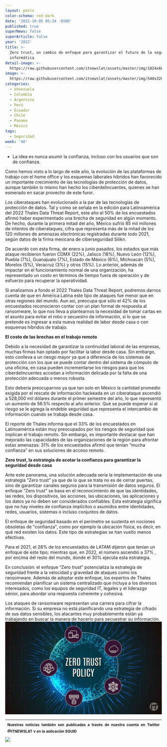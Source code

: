 ```yaml
---
layout: posts
color-schema: red-dark
date: '2022-10-05 05:34 -0500'
published: true
superNews: false
superArticle: false
year: '2022'
title: >-
  Zero trust, un cambio de enfoque para garantizar el futuro de la seguridad
  informática
detail-image: >-
  https://raw.githubusercontent.com/itnewslat/assets/master/img/1024x680/Zero-Trust-g.jpg
image: >-
  https://raw.githubusercontent.com/itnewslat/assets/master/img/540x320/Zero-Trust-p.jpg
categories:
  - Venezuela
  - Colombia
  - Argentina
  - Perú
  - Ecuador
  - Chile
  - Panama
  - Mexico
tags:
  - Seguridad
week: '40'
---
```

- La idea es nunca asumir la confianza, incluso con los usuarios que son de confianza.

Como hemos visto a lo largo de este año, la evolución de las plataformas de trabajo con el home office y los esquemas laborales híbridos han favorecido un importante crecimiento de las tecnologías de protección de datos, aunque también lo mismo han hecho los ciberdelincuentes, quienes se han esmerado en sacar provecho de este furor. 

Los ciberataques han evolucionado a la par de las tecnologías de protección de datos. Tal y como se señala en la edición para Latinoamérica del 2022 Thales Data Threat Report, este año el 50% de los encuestados afirmó haber experimentado una brecha de seguridad en algún momento.  De hecho, durante la primera mitad del año, México sufrió 85 mil millones de intentos de ciberataques, cifra que representa más de la mitad de los 120 millones de amenazas electrónicas registradas durante todo 2021, según datos de la firma mexicana de ciberseguridad Silikn. 

De acuerdo con esta firma, de enero a junio pasados, los estados que más ataque recibieron fueron CDMX (22%), Jalisco (18%), Nuevo León (12%), Puebla (7%), Guanajuato (7%), Estado de México (6%), Michoacán (5%), Morelos (5%), Veracruz (3%) y otros (15%). Lo anterior, además de impactar en el funcionamiento normal de una organización, ha representado un costo en términos de tiempo fuera de operación y de esfuerzo para recuperar la operatividad.

Si analizamos a fondo el 2022 Thales Data Threat Report, podremos darnos cuenta de que en América Latina este tipo de ataques fue menor que en otras regiones del mundo. Aun así, preocupa que sólo el 42% de los encuestados reconocieron contar con un plan formal de respuesta al ransomware, lo que nos lleva a plantearnos la necesidad de tomar cartas en el asunto para evitar el robo o secuestro de información, si lo que se pretende es ingresar a esta nueva realidad de labor desde casa o con esquemas híbridos de trabajo.

**El costo de las brechas en el trabajo remoto**

Debido a la necesidad de garantizar la continuidad laboral de las empresas, muchas firmas han optado por facilitar la labor desde casa. Sin embargo, esto conlleva a un riesgo mayor ya que a diferencia de los sistemas de protección con los que se puede contar dentro del sistema de cómputo de una oficina, en casa pueden incrementarse los riesgos para que los ciberdelincuentes accedan a información delicada por la falta de una protección adecuada o menos robusta.

Esto debería preocuparnos ya que tan solo en México la cantidad promedio exigida por el rescate de información hackeada en un ciberataque ascendió a 528,000 mil dólares durante el primer semestre del año, lo que representó un aumento de 56.5% respecto al año anterior. Qué se puede esperar si al riesgo se le agrega la endeble seguridad que representa el intercambio de información cuando se trabaja desde casa.

El reporte de Thales informa que el 33% de los encuestados en Latinoamérica están muy preocupados por los riesgos de seguridad que implican el trabajo remoto. Sin embargo, es importante destacar que han mejorado las capacidades de las organizaciones de la región para afrontar estas amenazas: 31% de los encuestados afirmó que tenían “mucha confianza” en sus soluciones de acceso remoto.

**Zero trust, la estrategia de acotar la confianza para garantizar la seguridad desde casa**

Ante este panorama, una solución adecuada sería la implementación de una estrategia “Zero trust” ya que de lo que se trata no es de cerrar puertas, sino de garantizar canales seguros para la transmisión de datos seguros. El enfoque “Zero trust” se basa en el reconocimiento de que las identidades, las redes, los dispositivos, las acciones, las ubicaciones, las aplicaciones y los datos ya no deben ser considerados confiables. Esta estrategia significa que no hay niveles de confianza implícitos o asumidos entre identidades, redes, usuarios, sistemas o incluso conjuntos de datos. 

El enfoque de seguridad basado en el perímetro se sustenta en nociones obsoletas de "confianza", como por ejemplo la ubicación física, es decir, en qué red existen los datos. Este tipo de estrategias se han vuelto menos efectivas. 

Para el 2021, el 28% de los encuestados de LATAM dijeron que tenían un enfoque de este tipo; mientras que, en 2022, el número ascendió a 37% , por encima del resto del mundo, donde el 30% ejecuta esta estrategia.

En conclusión: el enfoque “Zero trust” potencializa la estrategia de seguridad frente a la velocidad y gravedad de ataques como los ransomware. Además de adoptar este enfoque, los expertos de Thales recomiendan planificar un sistema centralizado que incluya a los diversos interesados, como los equipos de seguridad IT, legales y el liderazgo sénior, para abordar una respuesta coherente y cohesiva.  

Los ataques de ransomware representan una carrera para cifrar la información. Si su empresa no está planificando una estrategia de cifrado de sus datos sensibles, los atacantes muy probablemente están ya trabajando en buscar la manera de hacerlo para secuestrar su información.  
![](https://raw.githubusercontent.com/itnewslat/assets/master/img/540x320/Zero-Trust-p.jpg)

<table style="height: 42px;" width="569">
<tbody>
<tr>
<td style="text-align: justify;"><sub><strong>Nuestras noticias también son publicadas a través de nuestra cuenta en Twitter <a href="https://twitter.com/itnewslat?lang=es">@ITNEWSLAT</a> y en la aplicación <a href="https://squidapp.co/en/">SQUID</a></strong></sub></td>
</tr>
</tbody>
</table>

<img src="https://tracker.metricool.com/c3po.jpg?hash=56f88a41e39ab42c063cc51676587a04"/>
